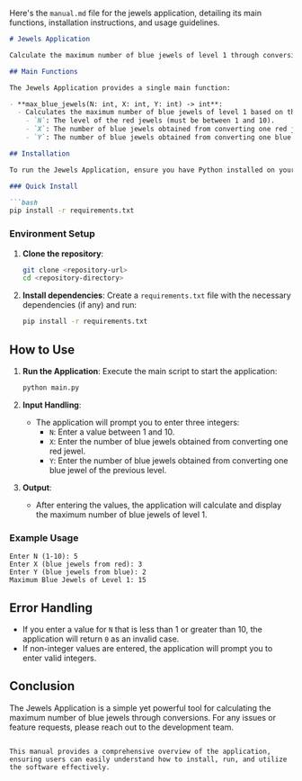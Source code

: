 Here's the `manual.md` file for the jewels application, detailing its main functions, installation instructions, and usage guidelines.

```markdown
# Jewels Application

Calculate the maximum number of blue jewels of level 1 through conversions of red and blue jewels.

## Main Functions

The Jewels Application provides a single main function:

- **max_blue_jewels(N: int, X: int, Y: int) -> int**: 
  - Calculates the maximum number of blue jewels of level 1 based on the provided parameters:
    - `N`: The level of the red jewels (must be between 1 and 10).
    - `X`: The number of blue jewels obtained from converting one red jewel of level N.
    - `Y`: The number of blue jewels obtained from converting one blue jewel of level (N-1).

## Installation

To run the Jewels Application, ensure you have Python installed on your machine. You can install the required dependencies using pip. 

### Quick Install

```bash
pip install -r requirements.txt
```

### Environment Setup

1. **Clone the repository**:
   ```bash
   git clone <repository-url>
   cd <repository-directory>
   ```

2. **Install dependencies**:
   Create a `requirements.txt` file with the necessary dependencies (if any) and run:
   ```bash
   pip install -r requirements.txt
   ```

## How to Use

1. **Run the Application**:
   Execute the main script to start the application:
   ```bash
   python main.py
   ```

2. **Input Handling**:
   - The application will prompt you to enter three integers:
     - `N`: Enter a value between 1 and 10.
     - `X`: Enter the number of blue jewels obtained from converting one red jewel.
     - `Y`: Enter the number of blue jewels obtained from converting one blue jewel of the previous level.

3. **Output**:
   - After entering the values, the application will calculate and display the maximum number of blue jewels of level 1.

### Example Usage

```plaintext
Enter N (1-10): 5
Enter X (blue jewels from red): 3
Enter Y (blue jewels from blue): 2
Maximum Blue Jewels of Level 1: 15
```

## Error Handling

- If you enter a value for `N` that is less than 1 or greater than 10, the application will return `0` as an invalid case.
- If non-integer values are entered, the application will prompt you to enter valid integers.

## Conclusion

The Jewels Application is a simple yet powerful tool for calculating the maximum number of blue jewels through conversions. For any issues or feature requests, please reach out to the development team.

```

This manual provides a comprehensive overview of the application, ensuring users can easily understand how to install, run, and utilize the software effectively.